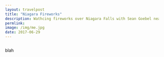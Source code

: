 ```yaml
---
layout: travelpost
title: "Niagara Fireworks"
description: Wathcing fireworks over Niagara Falls with Sean Goebel near New Year's Eve
permlink:
image: /img/me.jpg
date: 2017-06-29
---
```


<p><a href="http://s.eatthis-cdn.com/media/images/ext/842849976/greasy-fast-food.jpg">
<img src="http://s.eatthis-cdn.com/media/images/ext/842849976/greasy-fast-food.jpg" alt=""></a></p>

<p> blah </p>
